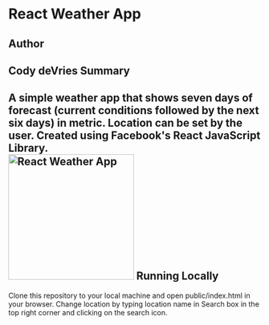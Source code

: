 React Weather App
===
Author
----------
Cody deVries
Summary
----------
A simple weather app that shows seven days of forecast (current conditions followed by the next six days) in metric. Location can be set by the user. Created using Facebook's React JavaScript Library.
<br/><img src="https://d3vv6lp55qjaqc.cloudfront.net/items/0D16250e0R0X0n0V2x3s/Screen%20Shot%202016-10-12%20at%2010.21.23%20AM.png?X-CloudApp-Visitor-Id=ecd0833bc22c1578b10304156b987696&v=184c83e0" alt="React Weather App" width="250px" />
Running Locally
----------
Clone this repository to your local machine and open public/index.html in your browser. Change location by typing location name in Search box in the top right corner and clicking on the search icon.
